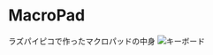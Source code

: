 # MacroPad
ラズパイピコで作ったマクロパッドの中身
![キーボード](https://github.com/allbear/MacroPad/blob/main/keyboard.gif)

